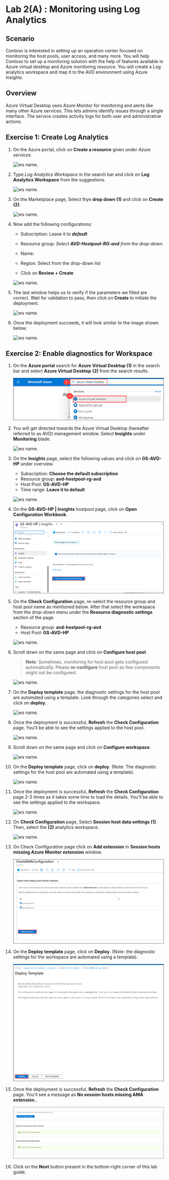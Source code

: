 # Lab 2(A) : Monitoring using Log Analytics


## **Scenario**

Contoso is interested in setting up an operation center focused on monitoring the host pools, user access, and many more. You will help Contoso to set up a  monitoring solution with the help of features available in Azure virtual desktop and Azure monitoring resource. You will create a Log analytics workspace and map it to the AVD environment using Azure Insights.

## **Overview**

Azure Virtual Desktop uses Azure Monitor for monitoring and alerts like many other Azure services. This lets admins identify issues through a single interface. The service creates activity logs for both user and administrative actions.

## Exercise 1: Create Log Analytics

1. On the Azure portal, click on **Create a resource** given under *Azure services*.

   ![ws name.](media/wiw.png)

1. Type *Log Analytics Workspace* in the search bar and click on **Log Analytics Workspace** from the suggestions.

   ![ws name.](media/wiw1.png)

1. On the Marketplace page, Select thye **drop down (1)**  and click on **Create (2)**.

   ![ws name.](media/savd1.jpg)

1. Now add the following configurations:

   - Subscription: Leave it to ***default***
  
   - Resource group: *Select **AVD-Hostpool-RG-avd** from the drop-down.*
  
   - Name: **<inject key="Log Analytics Workspace Name	" />**
  
   - Region: Select **<inject key="Region" enableCopy="false"/>** from the drop-down list
  
   - Click on **Review + Create**

   ![ws name.](media-1/Ex2-task1-step4.png)

1. The last window helps us to verify if the parameters we filled are correct. Wait for validation to pass, then click on **Create** to initiate the deployment.

   ![ws name.](media-1/Ex2-task1-step5.png)

1. Once the deployment succeeds, it will look similar to the image shown below:

   ![ws name.](media-1/Ex2-task1-step6.png)
   

## Exercise 2: Enable diagnostics for Workspace
 
1. On the **Azure portal** search for **Azure Virtual Desktop (1)** in the search bar and select **Azure Virtual Desktop** **(2)** from the search results.

   ![ws name.](media/avd1.png) 

1. You will get directed towards the Azure Virtual Desktop (hereafter referred to as AVD) management window. Select **Insights** under **Monitoring** blade.

   ![ws name.](media-2/Lab2(a)-ex2-step2.png)
   
1. On the **Insights** page, select the following values and click on **GS-AVD-HP** under overview.
   
   - Subscription: **Choose the default subscription**
   - Resource group: **avd-hostpool-rg-avd**
   - Host Pool: **GS-AVD-HP**
   - Time range: **Leave it to default**

   ![ws name.](media-2/Lab2(a)-ex2-step3.png)
   
1. On the **GS-AVD-HP | Insights** hostpool page, click on **Open Configuration Workbook**. 

   ![ws name.](media-1/avdmon1.1.png)

1. On the **Check Configuration** page, re-select the resource group and host pool name as mentioned below. After that select the **<inject key="Log Analytics Workspace Name" enableCopy="false" />** workspace from the drop-down menu under the **Resource diagnostic settings** section of the page. 

   - Resource group: **avd-hostpool-rg-avd**
   - Host Pool: **GS-AVD-HP**

   ![ws name.](media-2/checkconfiguration.png)
   
1. Scroll down on the same page and click on **Configure host pool**.

   >**Note**: Sometimes, monitoring for host pool gets configured automatically. Please **re-configure** host pool as few components might not be configured.

    ![ws name.](media-2/Lab2(a)-ex2-step6.png)
   
1. On the **Deploy template** page, the diagnostic settings for the host pool are automated using a template. Look through the categories select and click on **deploy**.

   ![ws name.](media-2/Lab2(a)-ex2-step7.png)
   
1. Once the deployment is successful, **Refresh** the **Check Configuration** page. You'll be able to see the settings applied to the host pool.

   ![ws name.](media-2/wvd.png)
   
1. Scroll down on the same page and click on **Configure workspace**.

   ![ws name.](media/lab2a-config-ws.png)
   
1. On the **Deploy template** page, click on **deploy**. (Note: The diagnostic settings for the host pool are automated using a template).

   ![ws name.](media-2/Lab2(a)-ex2-step10.png) 

1. Once the deployment is successful, **Refresh** the **Check Configuration** page 2-3 times as it takes some time to load the details. You'll be able to see the settings applied to the workspace.

   ![ws name.](media/lab2a-config-ws-result.png)
   
1. On **Check Configuration** page, Select **Session host data settings (1)**. Then, select the **<inject key="Log Analytics Workspace Name	" /> (2)** analytics workspace.

   ![ws name.](media-2/datasettings.png)
   
1. On Check Configuration page click on **Add extension** in **Session hosts missing Azure Monitor extension** window.

   ![ws name.](media-1/avdmon2.1.png)
   
1. On the **Deploy template** page, click on **Deploy**. (Note: the diagnostic settings for the workspace are automated using a template).

   ![ws name.](media-1/avdmon3.11.png)
   
1. Once the deployment is successful, **Refresh** the **Check Configuration** page. You'll see a message as **No session hosts missing AMA extension.**.

   ![ws name.](media-1/avdmon4.1.png)
   
1. Click on the **Next** button present in the bottom-right corner of this lab guide.

 
